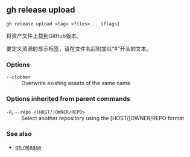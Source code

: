 

## gh release upload

```
gh release upload <tag> <files>... [flags]
```

将资产文件上载到GitHub版本。

要定义资源的显示标签，请在文件名后附加以“#”开头的文本。

### Options

<dl class="flags">
	<dt><code>--clobber</code></dt>
	<dd>Overwrite existing assets of the same name</dd>
</dl>

### Options inherited from parent commands

<dl class="flags">
	<dt><code>-R</code>, <code>--repo &lt;[HOST/]OWNER/REPO&gt;</code></dt>
	<dd>Select another repository using the [HOST/]OWNER/REPO format</dd>
</dl>

### See also

-   [gh release](./gh_release)
